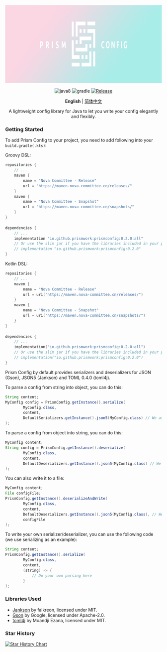 <div align="center">

<img alt="Icon" src="arts/prismconfig_title_lowheight.png" height="250" width="960">

![java8](https://cdn.jsdelivr.net/npm/@intergrav/devins-badges@2/assets/cozy/built-with/java8_vector.svg)
![gradle](https://cdn.jsdelivr.net/npm/@intergrav/devins-badges@2/assets/cozy/built-with/gradle_vector.svg)
[![Release](https://img.shields.io/github/v/release/Prismwork/PrismConfig?style=for-the-badge&include_prereleases&sort=semver)][releases]

**English** | [简体中文](README_ZH.md)

A lightweight config library for Java to let you write your config elegantly and flexibly.

</div>

### Getting Started

To add Prism Config to your project, you need to add following into your `build.gradle(.kts)`:

Groovy DSL:
```groovy
repositories {
    // ...
    maven {
        name = "Nova Committee - Release"
        url = "https://maven.nova-committee.cn/releases/"
    }
    maven {
        name = "Nova Committee - Snapshot"
        url = "https://maven.nova-committee.cn/snapshots/"
    }
}

dependencies {
    // ...
    implementation "io.github.prismwork:prismconfig:0.2.0:all"
    // Or use the slim jar if you have the libraries included in your project (Gson, Jankson...)
    // implementation "io.github.prismwork:prismconfig:0.2.0"
}
```

Kotlin DSL:
```kotlin
repositories {
    // ...
    maven {
        name = "Nova Committee - Release"
        url = uri("https://maven.nova-committee.cn/releases/")
    }
    maven {
        name = "Nova Committee - Snapshot"
        url = uri("https://maven.nova-committee.cn/snapshots/")
    }
}

dependencies {
    // ...
    implementation("io.github.prismwork:prismconfig:0.2.0:all")
    // Or use the slim jar if you have the libraries included in your project (Gson, Jankson...)
    // implementation("io.github.prismwork:prismconfig:0.2.0")
}
```

Prism Config by default provides serializers and deserializers for JSON (Gson), JSON5 (Jankson) and TOML 0.4.0 (toml4j).

To parse a config from string into object, you can do this:

```java
String content;
MyConfig config = PrismConfig.getInstance().serialize(
        MyConfig.class,
        content,
        DefaultSerializers.getInstance().json5(MyConfig.class) // We assume that your config is written in JSON5
);
```

To parse a config from object into string, you can do this:

```java
MyConfig content;
String config = PrismConfig.getInstance().deserialize(
        MyConfig.class,
        content,
        DefaultDeserializers.getInstance().json5(MyConfig.class) // We assume that your config is written in JSON5
);
```

You can also write it to a file:

```java
MyConfig content;
File configFile;
PrismConfig.getInstance().deserializeAndWrite(
        MyConfig.class,
        content,
        DefaultDeserializers.getInstance().json5(MyConfig.class), // We assume that your config is written in JSON5
        configFile
);
```

To write your own serializer/deserializer, you can use the following code (we use serializing as an example):

```java
String content;
PrismConfig.getInstance().serialize(
        MyConfig.class,
        content,
        (string) -> {
            // Do your own parsing here
        }
);
```

### Libraries Used

* [Jankson](https://github.com/falkreon/Jankson) by falkreon, licensed under MIT.
* [Gson](https://github.com/google/gson) by Google, licensed under Apache-2.0.
* [toml4j](https://github.com/mwanji/toml4j) by Moandji Ezana, licensed under MIT.

### Star History

[![Star History Chart](https://api.star-history.com/svg?repos=Prismwork/PrismConfig&type=Date)](https://star-history.com/#Prismwork/PrismConfig)

[releases]: https://github.com/Prismwork/PrismConfig/releases
